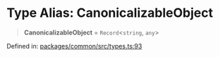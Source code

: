 # Type Alias: CanonicalizableObject

> **CanonicalizableObject** = `Record`&lt;`string`, `any`&gt;

Defined in: [packages/common/src/types.ts:93](https://github.com/dcdpr/did-btcr2-js/blob/c82bc5c69016e1146a0c52c6e6b21621f5abd6d4/packages/common/src/types.ts#L93)
